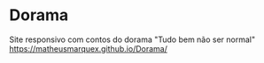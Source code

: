 # Dorama
Site responsivo com contos do dorama "Tudo bem não ser normal"
https://matheusmarquex.github.io/Dorama/
